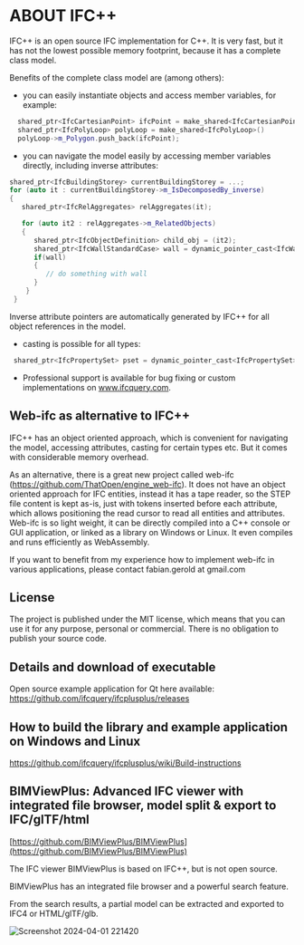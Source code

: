 ABOUT IFC++
=============

IFC++ is an open source IFC implementation for C++.
It is very fast, but it has not the lowest possible memory footprint, because it has a complete class model.



Benefits of the complete class model are (among others):
- you can easily instantiate objects and access member variables, for example:
```cpp
  shared_ptr<IfcCartesianPoint> ifcPoint = make_shared<IfcCartesianPoint>();
  shared_ptr<IfcPolyLoop> polyLoop = make_shared<IfcPolyLoop>()
  polyLoop->m_Polygon.push_back(ifcPoint);
```

- you can navigate the model easily by accessing member variables directly, including inverse attributes:
```cpp
shared_ptr<IfcBuildingStorey> currentBuildingStorey = ...;
for (auto it : currentBuildingStorey->m_IsDecomposedBy_inverse)
{
   shared_ptr<IfcRelAggregates> relAggregates(it);

   for (auto it2 : relAggregates->m_RelatedObjects)
   {
      shared_ptr<IfcObjectDefinition> child_obj = (it2);
      shared_ptr<IfcWallStandardCase> wall = dynamic_pointer_cast<IfcWallStandardCase>(child_obj);
      if(wall)
      {
         // do something with wall
      }
    }
 }
```
  Inverse attribute pointers are automatically generated by IFC++ for all object references in the model.
  
- casting is possible for all types:
 ```cpp
  shared_ptr<IfcPropertySet> pset = dynamic_pointer_cast<IfcPropertySet>(relatingPropertyDefinition);
  ```

- Professional support is available for bug fixing or custom implementations on www.ifcquery.com.



## Web-ifc as alternative to IFC++

IFC++ has an object oriented approach, which is convenient for navigating the model, accessing attributes, casting for certain types etc. But it comes with considerable memory overhead.

As an alternative, there is a great new project called web-ifc (https://github.com/ThatOpen/engine_web-ifc). It does not have an object oriented approach for IFC entities, instead it has a tape reader, so the STEP file content is kept as-is, just with tokens inserted before each attribute, which allows positioning the read cursor to read all entities and attributes.
Web-ifc is so light weight, it can be directly compiled into a C++ console or GUI application, or linked as a library on Windows or Linux. It even compiles and runs efficiently as WebAssembly.

If you want to benefit from my experience how to implement web-ifc in various applications, please contact fabian.gerold at gmail.com

 

  
## License
The project is published under the MIT license, which means that you can use it for any purpose, personal or commercial. There is no obligation to publish your source code.


## Details and download of executable
Open source example application for Qt here available: https://github.com/ifcquery/ifcplusplus/releases


## How to build the library and example application on Windows and Linux
https://github.com/ifcquery/ifcplusplus/wiki/Build-instructions


## BIMViewPlus: Advanced IFC viewer with integrated file browser, model split & export to IFC/glTF/html
[https://github.com/BIMViewPlus/BIMViewPlus](https://github.com/BIMViewPlus/BIMViewPlus)

The IFC viewer BIMViewPlus is based on IFC++, but is not open source.

BIMViewPlus has an integrated file browser and a powerful search feature. 

From the search results, a partial model can be extracted and exported to IFC4 or HTML/glTF/glb.

![Screenshot 2024-04-01 221420](https://github.com/ifcquery/ifcplusplus/assets/150842425/4772a84c-446d-4303-8531-6135f34f1e5a)




 
   
